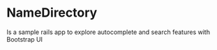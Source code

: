 # NameDirectory

Is a sample rails app to explore autocomplete and search features with Bootstrap UI
